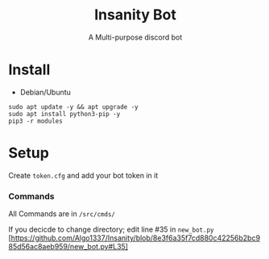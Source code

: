 <div align="center">
    <h1>Insanity Bot</h1>
    <p>A Multi-purpose discord bot</p>
</div>

# Install

- Debian/Ubuntu
```
sudo apt update -y && apt upgrade -y
sudo apt install python3-pip -y
pip3 -r modules
```

# Setup

Create ``token.cfg`` and add your bot token in it

### Commands

All Commands are in ``/src/cmds/``

If you decicde to change directory; edit line #35 in ``new_bot.py`` 
[https://github.com/Algo1337/Insanity/blob/8e3f6a35f7cd880c42256b2bc985d56ac8aeb959/new_bot.py#L35]
